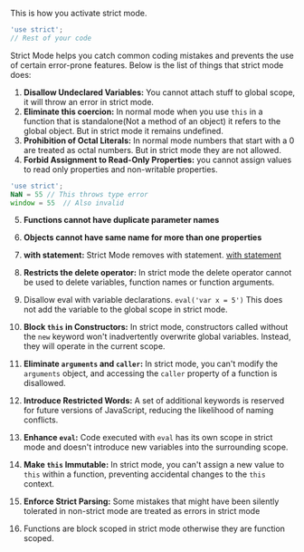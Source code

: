 This is how you activate strict mode.

```js
'use strict';
// Rest of your code
```

Strict Mode helps you catch common coding mistakes and prevents the use of certain error-prone features.
Below is the list of things that strict mode does:
1. **Disallow Undeclared Variables:** You cannot attach stuff to global scope, it will throw an error in strict mode. 
2. **Eliminate this coercion:** In normal mode when you use `this` in a function that is standalone(Not a method of an object) it refers to the global object. But in strict mode it remains undefined.
3. **Prohibition of Octal Literals:** In normal mode numbers that start with a 0 are treated as octal numbers. But in strict mode they are not allowed.
4. **Forbid Assignment to Read-Only Properties:** 
you cannot assign values to read only properties and non-writable properties.
```js
'use strict';
NaN = 55 // This throws type error
window = 55  // Also invalid
```

5. **Functions cannot have duplicate parameter names**
6. **Objects cannot have same name for more than one properties**
7. **with statement:** Strict Mode removes with statement. [with statement](https://developer.mozilla.org/en-US/docs/Web/JavaScript/Reference/Statements/with)
8. **Restricts the delete operator:** In strict mode the delete operator cannot be used to delete variables, function names or function arguments.
10. Disallow eval with variable declarations. `eval('var x = 5')` This does not add the variable to the global scope in strict mode.
11. **Block `this` in Constructors:** In strict mode, constructors called without the `new` keyword won't inadvertently overwrite global variables. Instead, they will operate in the current scope.
    
12. **Eliminate `arguments` and `caller`:** In strict mode, you can't modify the `arguments` object, and accessing the `caller` property of a function is disallowed.
    
13. **Introduce Restricted Words:** A set of additional keywords is reserved for future versions of JavaScript, reducing the likelihood of naming conflicts.
    
14. **Enhance `eval`:** Code executed with `eval` has its own scope in strict mode and doesn't introduce new variables into the surrounding scope.
    
15. **Make `this` Immutable:** In strict mode, you can't assign a new value to `this` within a function, preventing accidental changes to the `this` context.
    
16. **Enforce Strict Parsing:** Some mistakes that might have been silently tolerated in non-strict mode are treated as errors in strict mode
17. Functions are block scoped in strict mode otherwise they are function scoped. 